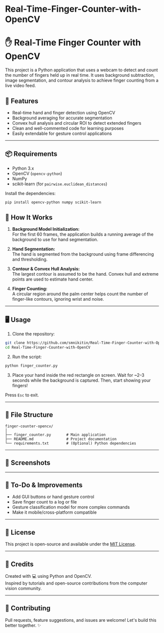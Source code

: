 # Real-Time-Finger-Counter-with-OpenCV


# ✋ Real-Time Finger Counter with OpenCV

This project is a Python application that uses a webcam to detect and count the number of fingers held up in real time. It uses background subtraction, image segmentation, and contour analysis to achieve finger counting from a live video feed.

## 🧠 Features

- Real-time hand and finger detection using OpenCV
- Background averaging for accurate segmentation
- Convex hull analysis and circular ROI to detect extended fingers
- Clean and well-commented code for learning purposes
- Easily extendable for gesture control applications

---

## 📦 Requirements

- Python 3.x
- OpenCV (`opencv-python`)
- NumPy
- scikit-learn (for `pairwise.euclidean_distances`)

Install the dependencies:

```bash
pip install opencv-python numpy scikit-learn
```


## 🚀 How It Works

1. **Background Model Initialization:**  
   For the first 60 frames, the application builds a running average of the background to use for hand segmentation.

2. **Hand Segmentation:**  
   The hand is segmented from the background using frame differencing and thresholding.

3. **Contour & Convex Hull Analysis:**  
   The largest contour is assumed to be the hand. Convex hull and extreme points are used to estimate hand center.

4. **Finger Counting:**  
   A circular region around the palm center helps count the number of finger-like contours, ignoring wrist and noise.

---

## 🖥️ Usage

1. Clone the repository:

```bash
git clone https://github.com/smnikitin/Real-Time-Finger-Counter-with-OpenCV.git
cd Real-Time-Finger-Counter-with-OpenCV
```

2. Run the script:

```bash
python finger_counter.py
```

3. Place your hand inside the red rectangle on screen. Wait for ~2–3 seconds while the background is captured. Then, start showing your fingers!

Press `Esc` to exit.

---

## 📁 File Structure

```
finger-counter-opencv/
│
├── finger_counter.py       # Main application
├── README.md               # Project documentation
└── requirements.txt        # (Optional) Python dependencies
```

---

## 📸 Screenshots

<!-- Add your screenshots or demo GIF here -->
<!-- Example: -->
<!-- ![Demo](demo.gif) -->

---

## 🔧 To-Do & Improvements

- Add GUI buttons or hand gesture control
- Save finger count to a log or file
- Gesture classification model for more complex commands
- Make it mobile/cross-platform compatible

---

## 📜 License

This project is open-source and available under the [MIT License](LICENSE).

---

## 🙌 Credits

Created with 💻 using Python and OpenCV.  
Inspired by tutorials and open-source contributions from the computer vision community.

---

## 🤝 Contributing

Pull requests, feature suggestions, and issues are welcome! Let's build this better together. ✨
